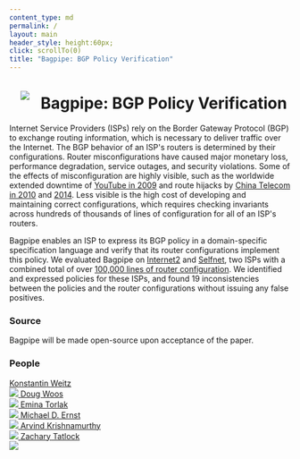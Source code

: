 ```yaml
---
content_type: md
permalink: /
layout: main
header_style: height:60px;
click: scrollTo(0)
title: "Bagpipe: BGP Policy Verification"
---
```


<img src="/bagpipe/assets/logo-large.png" style="float:left; margin:20px">

Bagpipe: BGP Policy Verification
================================

Internet Service Providers (ISPs) rely on the Border Gateway Protocol (BGP) to exchange routing information, which is necessary to deliver traffic over the Internet. The BGP behavior of an ISP's routers is determined by their configurations. Router misconfigurations have caused major monetary loss, performance degradation, service outages, and security violations. Some of the effects of misconfiguration are highly visible, such as the worldwide extended downtime of [YouTube in 2009][BGP-YT] and route hijacks by [China Telecom in 2010][BGP-CT10] and [2014][BGP-CT14]. Less visible is the high cost of developing and maintaining correct configurations, which requires checking invariants across hundreds of thousands of lines of configuration for all of an ISP's routers. 

Bagpipe enables an ISP to express its BGP policy in a domain-specific specification language and verify that its router configurations implement this policy. We evaluated Bagpipe on [Internet2][I2] and [Selfnet][SN], two ISPs with a combined total of over [100,000 lines of router configuration][RC]. We identified and expressed policies for these ISPs, and found 19 inconsistencies between the policies and the router configurations without issuing any false positives.

### Source

Bagpipe will be made open-source upon acceptance of the paper.

### People

<div style="margin-left:auto; margin-right:auto">

<a class="person" href="http://konne.me">
  <span class="name">Konstantin Weitz</span><br/>
  <img class="profile" src="http://www.konne.me/assets/profile.png"/>
</a>

<a class="person" href="http://www.dougwoos.com/">
  <span class="name">Doug Woos</span><br/>
  <img class="profile" src="http://www.dougwoos.com/assets/me.jpeg"/>
</a>

<a class="person" href="http://homes.cs.washington.edu/~emina/">
  <span class="name">Emina Torlak</span><br/>
  <img class="profile" src="http://homes.cs.washington.edu/~emina/images/emina.jpg"/>
</a>

<a class="person" href="https://homes.cs.washington.edu/~mernst/">
  <span class="name">Michael D. Ernst</span><br/>
  <img class="profile" src="http://www.cs.washington.edu/sites/default/files/mernst.jpg"/>
</a>

<a class="person" href="http://www.cs.washington.edu/people/faculty/arvind">
  <span class="name">Arvind Krishnamurthy</span><br/>
  <img class="profile" src="/bagpipe/assets/arvind.jpg"/>
</a>

<a class="person" href="https://homes.cs.washington.edu/~ztatlock/">
  <span class="name">Zachary Tatlock</span><br/>
  <img class="profile" src="/bagpipe/assets/ztatlock.png"/>
</a>

</div>

[SN]: https://www.selfnet.de/en
[I2]: http://www.internet2.edu/
[RC]: http://vn.grnoc.iu.edu/Internet2/configs/configs.html
[BGP-YT]: http://research.dyn.com/2008/02/pakistan-hijacks-youtube-1/ 
[BGP-CT10]: http://research.dyn.com/2010/11/chinas-18-minute-mystery/
[BGP-CT14]: http://research.dyn.com/2014/11/chinese-routing-errors-redirect-russian-traffic/

